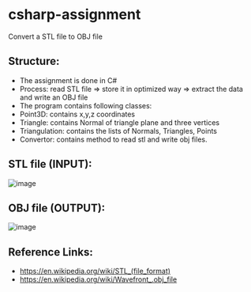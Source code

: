 # csharp-assignment

Convert a STL file to OBJ file

## Structure:
- The assignment is done in C#
- Process: read STL file => store it in optimized way => extract the data and write an OBJ file
- The program contains following classes:
- Point3D: contains x,y,z coordinates
- Triangle: contains Normal of triangle plane and three vertices
- Triangulation: contains the lists of Normals, Triangles, Points
- Convertor: contains method to read stl and write obj files.

## STL file (INPUT):
![image](https://github.com/HarishOjhaCCTECH/csharp-assignment/assets/158055492/31f3f598-3caf-49dd-a979-7ad9b1f949b1)

## OBJ file (OUTPUT):
![image](https://github.com/HarishOjhaCCTECH/csharp-assignment/assets/158055492/cc9514c0-c1e3-49fc-9425-34d042813094)


## Reference Links:
- https://en.wikipedia.org/wiki/STL_(file_format)
- https://en.wikipedia.org/wiki/Wavefront_.obj_file
